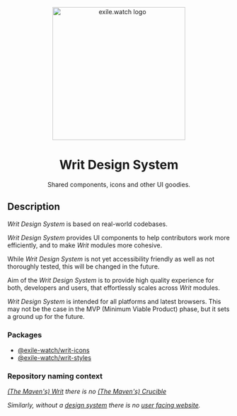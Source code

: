 <p align="center">
  <a href="https://exile.watch">
    <img alt="exile.watch logo" src="https://avatars.githubusercontent.com/u/158840748?s=400&u=4c73ba2a9a2ebc70b01c6303d41e8571df84ec37&v=4" width="300" />
  </a>
</p>
<h1 align="center">
  Writ Design System
</h1>
<p align="center">
  Shared components, icons and other UI goodies.
</p>

## Description

_Writ Design System_ is based on real-world codebases. 

_Writ Design System_ provides UI components to help contributors work more efficiently, and to make _Writ_ modules more cohesive.

While _Writ Design System_ is not yet accessibility friendly as well as not thoroughly tested, this will be changed in the future.

Aim of the _Writ Design System_ is to provide high quality experience for both, developers and users, that effortlessly scales across _Writ_ modules.

_Writ Design System_ is intended for all platforms and latest browsers. This may not be the case in the MVP (Minimum Viable Product) phase, but it sets a ground up for the future.

### Packages
- [@exile-watch/writ-icons]()
- [@exile-watch/writ-styles]()

### Repository naming context
_[(The Maven's) Writ](https://www.poewiki.net/wiki/The_Maven%27s_Writ) there is no [(The Maven's) Crucible](https://www.poewiki.net/wiki/The_Maven%27s_Crucible)_

_Similarly, without a [design system](https://github.com/exile-watch/writ) there is no [user facing website](https://github.com/exile-watch/crucible)._